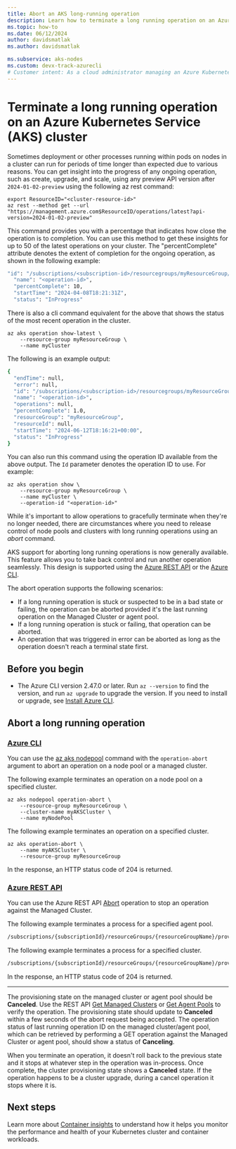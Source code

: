 ```yaml
---
title: Abort an AKS long-running operation 
description: Learn how to terminate a long running operation on an Azure Kubernetes Service cluster at the node pool or cluster level.
ms.topic: how-to
ms.date: 06/12/2024
author: davidsmatlak
ms.author: davidsmatlak

ms.subservice: aks-nodes
ms.custom: devx-track-azurecli
# Customer intent: As a cloud administrator managing an Azure Kubernetes Service (AKS) cluster, I want to abort long-running operations on node pools or clusters, so that I can regain control and ensure operational efficiency without being hindered by stalled tasks.
---
```


# Terminate a long running operation on an Azure Kubernetes Service (AKS) cluster

Sometimes deployment or other processes running within pods on nodes in a cluster can run for periods of time longer than expected due to various reasons. You can get insight into the progress of any ongoing operation, such as create, upgrade, and scale, using any preview API version after `2024-01-02-preview` using the following az rest command:

```azurecli-interactive
export ResourceID="<cluster-resource-id>"
az rest --method get --url "https://management.azure.com$ResourceID/operations/latest?api-version=2024-01-02-preview"
```

This command provides you with a percentage that indicates how close the operation is to completion. You can use this method to get these insights for up to 50 of the latest operations on your cluster. The "percentComplete" attribute denotes the extent of completion for the ongoing operation, as shown in the following example:

```bash
"id": "/subscriptions/<subscription-id>/resourcegroups/myResourceGroup/providers/Microsoft.ContainerService/managedClusters/contoso/operations/<operation-id>",
  "name": "<operation-id>",
  "percentComplete": 10,
  "startTime": "2024-04-08T18:21:31Z",
  "status": "InProgress"
```

There is also a cli command equivalent for the above that shows the status of the most recent operation in the cluster.

```azurecli-interactive
az aks operation show-latest \
    --resource-group myResourceGroup \
    --name myCluster
```

The following is an example output:

```bash
{
  "endTime": null,
  "error": null,
  "id": "/subscriptions/<subscription-id>/resourcegroups/myResourceGroup/providers/Microsoft.ContainerService/managedClusters/contoso/operations/<operation-id>",
  "name": "<operation-id>",
  "operations": null,
  "percentComplete": 1.0,
  "resourceGroup": "myResourceGroup",
  "resourceId": null,
  "startTime": "2024-06-12T18:16:21+00:00",
  "status": "InProgress"
}
```

You can also run this command using the operation ID available from the above output.  The `Id` parameter denotes the operation ID to use. For example:

```azurecli-interactive
az aks operation show \
    --resource-group myResourceGroup \
    --name myCluster \
    --operation-id "<operation-id>"
```

While it's important to allow operations to gracefully terminate when they're no longer needed, there are circumstances where you need to release control of node pools and clusters with long running operations using an *abort* command.

AKS support for aborting long running operations is now generally available. This feature allows you to take back control and run another operation seamlessly. This design is supported using the [Azure REST API](/rest/api/azure/) or the [Azure CLI](/cli/azure/).

The abort operation supports the following scenarios:

- If a long running operation is stuck or suspected to be in a bad state or failing, the operation can be aborted provided it's the last running operation on the Managed Cluster or agent pool.
- If a long running operation is stuck or failing, that operation can be aborted.
- An operation that was triggered in error can be aborted as long as the operation doesn't reach a terminal state first.

## Before you begin

- The Azure CLI version 2.47.0 or later. Run `az --version` to find the version, and run `az upgrade` to upgrade the version. If you need to install or upgrade, see [Install Azure CLI][install-azure-cli].

## Abort a long running operation

### [Azure CLI](#tab/azure-cli)

You can use the [az aks nodepool](/cli/azure/aks/nodepool) command with the `operation-abort` argument to abort an operation on a node pool or a managed cluster.

The following example terminates an operation on a node pool on a specified cluster.

```azurecli-interactive
az aks nodepool operation-abort \
    --resource-group myResourceGroup \
    --cluster-name myAKSCluster \
    --name myNodePool 
```

The following example terminates an operation on a specified cluster.

```azurecli-interactive
az aks operation-abort \
    --name myAKSCluster \
    --resource-group myResourceGroup
```

In the response, an HTTP status code of 204 is returned.

### [Azure REST API](#tab/azure-rest)

You can use the Azure REST API [Abort](/rest/api/aks/managed-clusters) operation to stop an operation against the Managed Cluster.

The following example terminates a process for a specified agent pool.

```rest
/subscriptions/{subscriptionId}/resourceGroups/{resourceGroupName}/providers/Microsoft.ContainerService/managedclusters/{resourceName}/agentPools/{agentPoolName}/abort
```

The following example terminates a process for a specified cluster.

```rest
/subscriptions/{subscriptionId}/resourceGroups/{resourceGroupName}/providers/Microsoft.ContainerService/managedclusters/{resourceName}/abort
```

In the response, an HTTP status code of 204 is returned.

---

The provisioning state on the managed cluster or agent pool should be **Canceled**. Use the REST API [Get Managed Clusters](/rest/api/aks/managed-clusters/get) or [Get Agent Pools](/rest/api/aks/agent-pools/get) to verify the operation. The provisioning state should update to **Canceled** within a few seconds of the abort request being accepted. The operation status of last running operation ID on the managed cluster/agent pool, which can be retrieved by performing a GET operation against the Managed Cluster or agent pool, should show a status of **Canceling**.

When you terminate an operation, it doesn't roll back to the previous state and it stops at whatever step in the operation was in-process. Once complete, the cluster provisioning state shows a **Canceled** state. If the operation happens to be a cluster upgrade, during a cancel operation it stops where it is.

## Next steps

Learn more about [Container insights](/azure/azure-monitor/containers/container-insights-overview) to understand how it helps you monitor the performance and health of your Kubernetes cluster and container workloads.

<!-- LINKS - internal -->
[install-azure-cli]: /cli/azure/install-azure-cli
